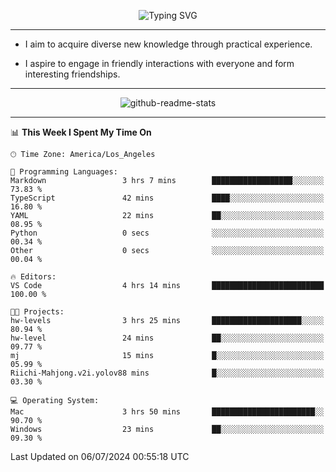 <p align="center">
  <img src="https://readme-typing-svg.demolab.com?font=Fira+Code&weight=500&size=32&duration=2500&pause=1600&center=true&vCenter=true&random=false&width=1024&height=64&lines=Hi+there+%F0%9F%91%8B;I'm+delighted+you+could+make+it+here+%F0%9F%8E%89;I'm+Harry%2C+a+college+student+still+finding+my+way" alt="Typing SVG" />
</p>


---


- I aim to acquire diverse new knowledge through practical experience.

- I aspire to engage in friendly interactions with everyone and form interesting friendships.


---


<p align="center">
  <img src="https://github-readme-stats.vercel.app/api?username=Harry-Jing&show_icons=true" alt="github-readme-stats"/>
</p>


---

<!--START_SECTION:waka-->
📊 **This Week I Spent My Time On** 

```text
🕑︎ Time Zone: America/Los_Angeles

💬 Programming Languages: 
Markdown                 3 hrs 7 mins        ██████████████████░░░░░░░   73.83 % 
TypeScript               42 mins             ████░░░░░░░░░░░░░░░░░░░░░   16.80 % 
YAML                     22 mins             ██░░░░░░░░░░░░░░░░░░░░░░░   08.95 % 
Python                   0 secs              ░░░░░░░░░░░░░░░░░░░░░░░░░   00.34 % 
Other                    0 secs              ░░░░░░░░░░░░░░░░░░░░░░░░░   00.04 % 

🔥 Editors: 
VS Code                  4 hrs 14 mins       █████████████████████████   100.00 % 

🐱‍💻 Projects: 
hw-levels                3 hrs 25 mins       ████████████████████░░░░░   80.94 % 
hw-level                 24 mins             ██░░░░░░░░░░░░░░░░░░░░░░░   09.77 % 
mj                       15 mins             █░░░░░░░░░░░░░░░░░░░░░░░░   05.99 % 
Riichi-Mahjong.v2i.yolov88 mins              █░░░░░░░░░░░░░░░░░░░░░░░░   03.30 % 

💻 Operating System: 
Mac                      3 hrs 50 mins       ███████████████████████░░   90.70 % 
Windows                  23 mins             ██░░░░░░░░░░░░░░░░░░░░░░░   09.30 % 
```


 Last Updated on 06/07/2024 00:55:18 UTC
<!--END_SECTION:waka-->
